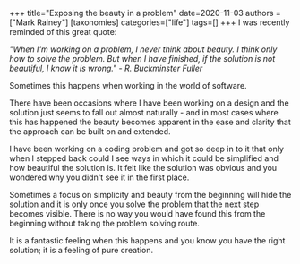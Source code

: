 +++
title="Exposing the beauty in a problem"
date=2020-11-03
authors = ["Mark Rainey"]
[taxonomies]
categories=["life"]
tags=[]
+++
I was recently reminded of this great quote:
<!-- more -->

*"When I'm working on a problem, I never think about beauty. I think only how to solve the problem. But when I have finished, if the solution is not beautiful, I know it is wrong." - R. Buckminster Fuller*

Sometimes this happens when working in the world of software. 

There have been occasions where I have been working on a design and the solution just seems to fall out almost naturally - and in most cases where this has happened the beauty becomes apparent in the ease and clarity that the approach can be built on and extended. 

I have been working on a coding problem and got so deep in to it that only when I stepped back could I see ways in which it could be simplified and how beautiful the solution is. It felt like the solution was obvious and you wondered why you didn't see it in the first place.

Sometimes a focus on simplicity and beauty from the beginning will hide the solution and it is only once you solve the problem that the next step becomes visible. There is no way you would have found this from the beginning without taking the problem solving route.

It is a fantastic feeling when this happens and you know you have the right solution; it is a feeling of pure creation.
